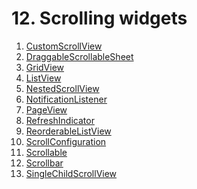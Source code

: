 # 12. Scrolling widgets

1. [CustomScrollView]()
2. [DraggableScrollableSheet]()
3. [GridView]()
4. [ListView]()
5. [NestedScrollView]()
6. [NotificationListener]()
7. [PageView]()
8. [RefreshIndicator]()
9. [ReorderableListView]()
10. [ScrollConfiguration]()
11. [Scrollable]()
12. [Scrollbar]()
13. [SingleChildScrollView]()